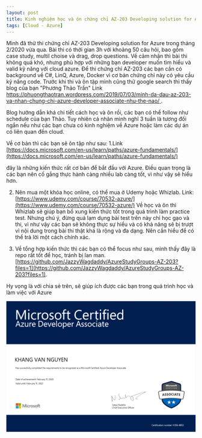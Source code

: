 ```yaml
---
layout: post
title: Kinh nghiệm học và ôn chứng chỉ AZ-203 Developing solution for Azure
tags: [Cloud - Azure]
---
```


Mình đã thử thi chứng chỉ AZ-203 Developing solution for Azure trong tháng 2/2020 vừa qua. Bài thi có thời gian 3h với khoảng 50 câu hỏi,
bao gồm case study, multil choise và drag, drop questions. Về cảm nhận thì bài thi không quá khó, nhưng phù hợp với những bạn developer muốn tìm hiểu và valid kỹ năng với cloud azure. Để thi chứng chỉ AZ-203 các bạn cần có background về C#, LinQ, Azure, Docker vì cơ bản chứng chỉ này có yêu cầu kỹ năng code.
Trước khi thi và ôn tập mình cũng thử google search thì thấy blog của bạn "Phương Thảo Trần"
Link [https://phuongthaotran.wordpress.com/2019/07/03/minh-da-dau-az-203-va-nhan-chung-chi-azure-developer-associate-nhu-the-nao/ ](https://phuongthaotran.wordpress.com/2019/07/03/minh-da-dau-az-203-va-nhan-chung-chi-azure-developer-associate-nhu-the-nao/ ).


Blog hướng dẫn khá chi tiết cách học và ôn rồi, các bạn có thể follow như schedule của bạn Thảo. Tuy nhiên cá nhân mình nghĩ 3 tuần là tương đối ngắn nếu như các bạn chưa có kinh nghiệm về Azure hoặc làm các dự án có liên quan đến cloud. 

Về cơ bản thì các bạn sẽ ôn tập như sau: 
1.Link [https://docs.microsoft.com/en-us/learn/paths/azure-fundamentals/](https://docs.microsoft.com/en-us/learn/paths/azure-fundamentals/)

đây là những kiến thức rất cơ bản để bắt đầu với Azure. Điều quan trọng là các bạn nên cố gắng thực hành càng nhiều lab càng tốt, vì như vậy sẽ hiểu hơn.

2. Nên mua một khóa học online, có thể mua ở Udemy hoặc Whizlab. 
Link: [https://www.udemy.com/course/70532-azure/](https://www.udemy.com/course/70532-azure/)
Về học và ôn thì Whizlab sẽ giúp bạn bổ xung kiến thức tốt trong quá trình làm practice test. Nhưng chú ý, đừng quá lạm dụng bài test trên này chỉ học gạo và thi, vì như vậy các bạn sẽ không thực sự hiểu và có khả năng sẽ bị trượt vì nội dung trong bài thi thật khá là rộng và đa dạng. Nên cần hiểu để có thể trả lời một cách chính xác. 

3. Về tổng hợp kiến thức thì các bạn có thể focus như sau, mình thấy đây là repo rất tốt để học, tránh bị lan man.
[https://github.com/JazzyWagdaddy/AzureStudyGroups-AZ-203?files=1](https://github.com/JazzyWagdaddy/AzureStudyGroups-AZ-203?files=1).

Hy vọng là với chia sẻ trên, sẽ giúp ích được các bạn trong quá trình học và làm việc với Azure

![AZ-203 Cert](/img/Khang_Cert203.PNG "AZ-203 cert")


